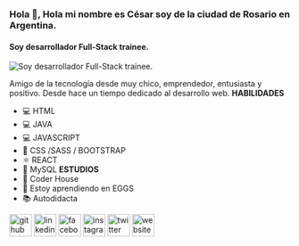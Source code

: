 ### Hola 👋, **Hola mi nombre es César soy de la ciudad de Rosario en Argentina.** 
#### Soy desarrollador Full-Stack trainee. 
![Soy desarrollador Full-Stack trainee. ](https://lh3.googleusercontent.com/582-Hy2aVlXnVEKj6ASPBztc3LJEU77sMrQ7DAtrrgUIaTfXQNOF2HF4U_nP6jSBoznCaYdA3HJRQz7cO3JgnkjN3vUspxbc3FzrYb-wOHDgtj5Joz_GSD6NAB4J4sJHuqVM4y-0PjRg0x0yQP3UY6TrA5ZdPGwIA-afnG8-ujIjA1XQKilngvfCyP7tpNPCsPbtYEHgSblxEEqqe5Q87GRVbLNgP7bObWxKHTUhzBxLhC-jVQ5ldUUtCxvYN9n-lWcd_hP3DnmATJbOhhUdGpXFMIYZCM1w2eYAujiO6Y60lTdBDEWhhnIduEfHfIOvt_p-rrHrLydSOQSStH8EtwB8z4fGgkbOeXkMF5vZPc1WNZoTb5HgyAwcDldl8LCWFF-jxkBxQJh5ir7f5ePb8VMbAIoXb-nbLH_-UHjgyQ0Q6oc4PK6PxUeI-w9Ge58G8wqg9xDi9Y-PgFtJfhkCkfRahewwnKDy4SUgo2iVrH4sH7TkOnqGklSxoOmBN9slJcYN4HMbX9RlCAki7ugAvxFfPQz5hem5raLjAr8PO_mg9G9mi97wrXXJ7yKbCKOhR9xQCXh2_rPVuKwH6ra6eGRwEhKtX4j-gSp1Tbt6G8zKYMBZLIHzIeT3DtwpgNfp-aGDYbXj_BgyOgRYu-h22dygUIc70Z-mtYOuGNmMqXfhvyQH5WYLyFCqfhzQFGcB8ukHiVw9SONiY6zpcaouYf3R9A=w653-h196-no?authuser=0)

Amigo de la tecnología desde muy chico, emprendedor, entusiasta y positivo. Desde hace un tiempo dedicado al desarrollo web.
**HABILIDADES**
- 💻 HTML 
- 💻 JAVA
- 💻 JAVASCRIPT
- 🎨 CSS /SASS / BOOTSTRAP
- ⚛️ REACT
- 📅 MySQL
**ESTUDIOS**
- 📖 Coder House
- 🌱 Estoy aprendiendo en EGGS
- 📚 Autodidacta


[<img src='https://cdn.jsdelivr.net/npm/simple-icons@3.0.1/icons/github.svg' alt='github' height='40'>](https://github.com/https://github.com/cesargomez06/)  [<img src='https://cdn.jsdelivr.net/npm/simple-icons@3.0.1/icons/linkedin.svg' alt='linkedin' height='40'>](https://www.linkedin.com/in/https://www.linkedin.com/in/cesargomez06//)  [<img src='https://cdn.jsdelivr.net/npm/simple-icons@3.0.1/icons/facebook.svg' alt='facebook' height='40'>](https://www.facebook.com/https://www.facebook.com/cesarytachi)  [<img src='https://cdn.jsdelivr.net/npm/simple-icons@3.0.1/icons/instagram.svg' alt='instagram' height='40'>](https://www.instagram.com/https://www.instagram.com/cesargomez06//)  [<img src='https://cdn.jsdelivr.net/npm/simple-icons@3.0.1/icons/twitter.svg' alt='twitter' height='40'>](https://twitter.com/https://twitter.com/cesargomezrc)  [<img src='https://cdn.jsdelivr.net/npm/simple-icons@3.0.1/icons/icloud.svg' alt='website' height='40'>](https://cesargomez.netlify.app/)  


